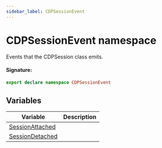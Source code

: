 ```yaml
---
sidebar_label: CDPSessionEvent
---
```


# CDPSessionEvent namespace

Events that the CDPSession class emits.

#### Signature:

```typescript
export declare namespace CDPSessionEvent
```

## Variables

| Variable                                                          | Description |
| ----------------------------------------------------------------- | ----------- |
| [SessionAttached](./puppeteer.cdpsessionevent.sessionattached.md) |             |
| [SessionDetached](./puppeteer.cdpsessionevent.sessiondetached.md) |             |
